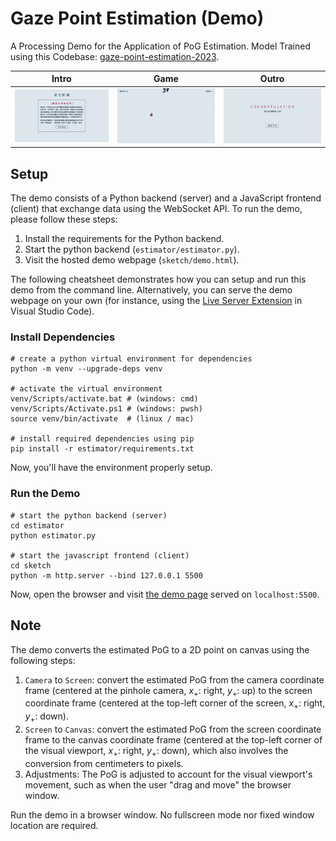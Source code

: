 # Gaze Point Estimation (Demo)

A Processing Demo for the Application of PoG Estimation. Model Trained using this Codebase: [gaze-point-estimation-2023](https://gitee.com/elorfiniel/gaze-point-estimation-2023).

| Intro | Game | Outro |
| -------------- | -------------- | -------------- |
| ![intro](gallery/intro.png) | ![game](gallery/game.png) | ![outro](gallery/outro.png) |

## Setup

The demo consists of a Python backend (server) and a JavaScript frontend (client) that exchange data using the WebSocket API. To run the demo, please follow these steps:

1. Install the requirements for the Python backend.
2. Start the python backend (`estimator/estimator.py`).
3. Visit the hosted demo webpage (`sketch/demo.html`).

The following cheatsheet demonstrates how you can setup and run this demo from the command line. Alternatively, you can serve the demo webpage on your own (for instance, using the [Live Server Extension](https://marketplace.visualstudio.com/items?itemName=ritwickdey.LiveServer) in Visual Studio Code).

### Install Dependencies

```shell
# create a python virtual environment for dependencies
python -m venv --upgrade-deps venv

# activate the virtual environment
venv/Scripts/activate.bat # (windows: cmd)
venv/Scripts/Activate.ps1 # (windows: pwsh)
source venv/bin/activate  # (linux / mac)

# install required dependencies using pip
pip install -r estimator/requirements.txt
```

Now, you'll have the environment properly setup.

### Run the Demo

```shell
# start the python backend (server)
cd estimator
python estimator.py

# start the javascript frontend (client)
cd sketch
python -m http.server --bind 127.0.0.1 5500
```

Now, open the browser and visit [the demo page](http://127.0.0.1:5500/demo.html) served on `localhost:5500`.

## Note

The demo converts the estimated PoG to a 2D point on canvas using the following steps:

1. `Camera` to `Screen`: convert the estimated PoG from the camera coordinate frame (centered at the pinhole camera, $x_+$: right, $y_+$: up) to the screen coordinate frame (centered at the top-left corner of the screen, $x_+$: right, $y_+$: down).
2. `Screen` to `Canvas`: convert the estimated PoG from the screen coordinate frame to the canvas coordinate frame (centered at the top-left corner of the visual viewport, $x_+$: right, $y_+$: down), which also involves the conversion from centimeters to pixels.
3. Adjustments: The PoG is adjusted to account for the visual viewport's movement, such as when the user "drag and move" the browser window.

Run the demo in a browser window. No fullscreen mode nor fixed window location are required.
